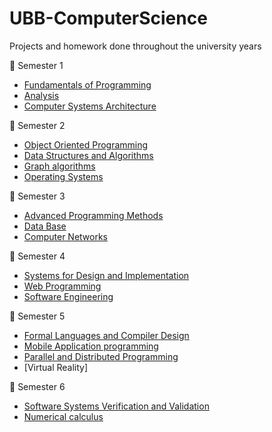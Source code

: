 # UBB-ComputerScience
Projects and homework done throughout the university years

:open_book: Semester 1
  - [Fundamentals of Programming](https://github.com/NikAlien/Fundamentals-of-Programming)
  - [Analysis](https://github.com/NikAlien/Analysis)
  - [Computer Systems Architecture](https://github.com/NikAlien/Computer-Systems-Architecture)

:open_book: Semester 2
  - [Object Oriented Programming](https://github.com/NikAlien/Object-Oriented-Programming)
  - [Data Structures and Algorithms](https://github.com/NikAlien/Data-Structures-and-Algorithms)
  - [Graph algorithms](https://github.com/NikAlien/Graph-algorithms)
  - [Operating Systems](https://github.com/NikAlien/Operating-Systems)

:open_book: Semester 3
  - [Advanced Programming Methods](https://github.com/NikAlien/Toy-Language-Interpretor)
  - [Data Base](https://github.com/NikAlien/Data-Base)
  - [Computer Networks](https://github.com/NikAlien/Computer-Network)

:open_book: Semester 4
  - [Systems for Design and Implementation](https://github.com/NikAlien/GenshinProject)
  - [Web Programming](https://github.com/NikAlien/Web-Programming)
  - [Software Engineering](https://github.com/RazvanMF/UBB-SE-SoftwareEngineering-Assignment7-LocalVersion)

:open_book: Semester 5
  - [Formal Languages and Compiler Design](https://github.com/NikAlien/Formal-Languages-and-Compiler-Design)
  - [Mobile Application programming](https://github.com/ma-cs-ubbcluj-ro/crud-project-NikAlien)
  - [Parallel and Distributed Programming](https://github.com/NikAlien/Parallel-and-Distributed-Programming)
  - [Virtual Reality]

:open_book: Semester 6
  - [Software Systems Verification and Validation](https://github.com/NikAlien/Software-Systems-Verification-and-Validation)
  - [Numerical calculus](https://github.com/NikAlien/Numerical-Calculus)

